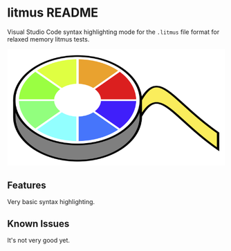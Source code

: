# litmus README

Visual Studio Code syntax highlighting mode for the `.litmus` file format for relaxed memory litmus tests.

![icon](images/litmus_icon.png)

## Features

Very basic syntax highlighting.

## Known Issues

It's not very good yet.
